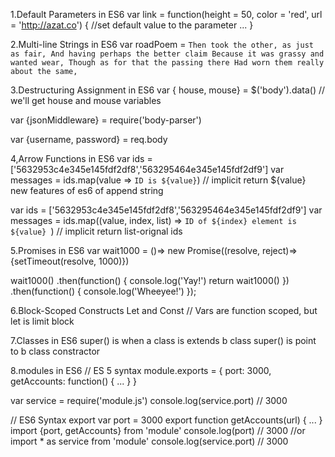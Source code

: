 1.Default Parameters in ES6
var link = function(height = 50, color = 'red', url = 'http://azat.co') { //set default value to the parameter
  ...
}

2.Multi-line Strings in ES6	
var roadPoem = `Then took the other, as just as fair,
    And having perhaps the better claim
    Because it was grassy and wanted wear,
    Though as for that the passing there
    Had worn them really about the same,`

3.Destructuring Assignment in ES6
var { house, mouse} = $('body').data() // we'll get house and mouse variables

var {jsonMiddleware} = require('body-parser')

var {username, password} = req.body


4,Arrow Functions in ES6
var ids = ['5632953c4e345e145fdf2df8','563295464e345e145fdf2df9']
var messages = ids.map(value => `ID is ${value}`) // implicit return ${value} new features of es6 of append string 
	
var ids = ['5632953c4e345e145fdf2df8','563295464e345e145fdf2df9']
var messages = ids.map((value, index, list) => `ID of ${index} element is ${value} `) // implicit return list-orignal ids


5.Promises in ES6
var wait1000 =  ()=> new Promise((resolve, reject)=> {setTimeout(resolve, 1000)})

wait1000()
    .then(function() {
        console.log('Yay!')
        return wait1000()
    })
    .then(function() {
        console.log('Wheeyee!')
    });

6.Block-Scoped Constructs Let and Const
// Vars are function scoped, but let is limit block


7.Classes in ES6
super() is when a class is extends b class super() is point to b class constractor


8.modules in ES6
// ES 5 syntax
module.exports = {
  port: 3000,
  getAccounts: function() {
    ...
  }
}

var service = require('module.js')
console.log(service.port) // 3000


// ES6 Syntax
export var port = 3000
export function getAccounts(url) {
  ...
}
import {port, getAccounts} from 'module'
console.log(port) // 3000
//or
import * as service from 'module'
console.log(service.port) // 3000
